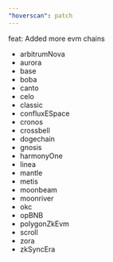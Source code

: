 ```yaml
---
"hoverscan": patch
---
```


feat: Added more evm chains
  - arbitrumNova
  - aurora
  - base
  - boba
  - canto
  - celo
  - classic
  - confluxESpace
  - cronos
  - crossbell
  - dogechain
  - gnosis
  - harmonyOne
  - linea
  - mantle
  - metis
  - moonbeam
  - moonriver
  - okc
  - opBNB
  - polygonZkEvm
  - scroll
  - zora
  - zkSyncEra

